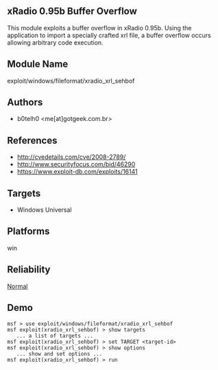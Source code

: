 ## xRadio 0.95b Buffer Overflow

This module exploits a buffer overflow in xRadio 0.95b. 
Using the application to import a specially crafted xrl 
file, a buffer overflow occurs allowing arbitrary code 
execution.


## Module Name
exploit/windows/fileformat/xradio_xrl_sehbof

## Authors
* b0telh0 <me[at]gotgeek.com.br>


## References
* http://cvedetails.com/cve/2008-2789/
* http://www.securityfocus.com/bid/46290
* https://www.exploit-db.com/exploits/16141



## Targets
* Windows Universal


## Platforms
win

## Reliability
[Normal](https://github.com/rapid7/metasploit-framework/wiki/Exploit-Ranking)

## Demo

```
msf > use exploit/windows/fileformat/xradio_xrl_sehbof
msf exploit(xradio_xrl_sehbof) > show targets
   ... a list of targets ...
msf exploit(xradio_xrl_sehbof) > set TARGET <target-id>
msf exploit(xradio_xrl_sehbof) > show options
   ... show and set options ...
msf exploit(xradio_xrl_sehbof) > run
```
    
    